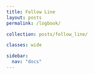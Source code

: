 ```yaml
---
title: Follow Line
layout: posts
permalink: /logbook/

collection: posts/follow_line/

classes: wide

sidebar:
  nav: "docs"
---
```


